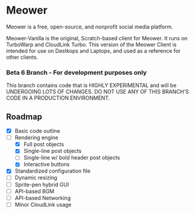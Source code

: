 # Meower

Meower is a free, open-source, and nonprofit social media platform.

Meower-Vanilla is the original, Scratch-based client for Meower. It runs on TurboWarp and CloudLink Turbo. This version of the Meower Client is intended for use on Destkops and Laptops, and used as a reference for other clients.

### Beta 6 Branch - For development purposes only
This branch contains code that is HIGHLY EXPERIMENTAL and will be UNDERGOING LOTS OF CHANGES. DO NOT USE ANY OF THIS BRANCH'S CODE IN A PRODUCTION ENVIRONMENT.

## Roadmap
 * [x] Basic code outline
 * [ ] Rendering engine
    * [x] Full post objects
    * [x] Single-line post objects
    * [ ] Single-line w/ bold header post objects
    * [x] Interactive buttons
 * [x] Standardized configuration file
 * [ ] Dynamic resizing
 * [ ] Sprite-pen hybrid GUI
 * [ ] API-based BGM
 * [ ] API-based Networking
 * [ ] Minor CloudLink usage
